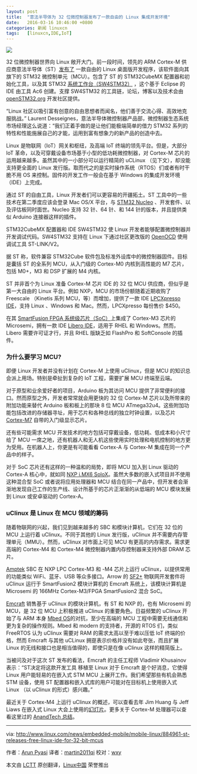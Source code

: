 ```yaml
---
layout: post
title:	"意法半导体为 32 位微控制器发布了一款自由的 Linux 集成开发环境"
date:	2016-03-16 10:46:00 +0800 
categories:	新闻 linuxcn 
tags:	[linuxcn,IDE,IoT]
---
```



![](/Asserts/Images//attachment/album/201603/16/110034gs3w415bqb1i1116.jpg)


32 位微控制器世界向 Linux 敞开大门。前一段时间，领先的 ARM Cortex-M 供应商意法半导体（ST）[发布了](http://www.st.com/web/en/press/p3781) 一款自由的 Linux 桌面版开发程序，该软件面向其旗下的 STM32 微控制单元（MCU）。包含了 ST 的 STM32CubeMX 配置器和初始化工具，以及其 STM32 [系统工作台（SW4STM32）](http://www.st.com/web/catalog/tools/FM147/CL1794/SC961/SS1533/PF261797) ，这个基于 Eclipse 的 IDE 由工具 Ac6 创建。支撑 SW4STM32 的工具链，论坛，博客以及技术会由 [openSTM32.org](http://www.openstm32.org/tiki-index.php?page=HomePage) 开发社区提供。


“Linux 社区以吸引富有创意的自由思想者而闻名，他们善于交流心得、高效地克服挑战。” Laurent Desseignes，意法半导体微控制器产品部，微控制器生态系统市场经理这么说道：“我们正着手做的是让他们能极端简单的借力 STM32 系列的特性和性能施展自己的才能，运用到富有想象力的新产品的创造中去。


Linux 是物联网（IoT）网关和枢纽，及高端 IoT 终端的领先平台。但是，大部分 IoT 革命，以及可穿戴设备市场基于小型的低功耗微控制器，对 Cortex-M 芯片的运用越来越多。虽然其中的一小部分可以运行精简的 uCLinux （见下文），却没能支持更全面的 Linux 发行版。取而代之的是实时操作系统（RTOS）们或者有时干脆不用 OS 来控制。固件的开发工作一般会在基于 Windows 的集成开发环境（IDE）上完成。


通过 ST 的自由工具，Linux 开发者们可以更容易的开疆拓土。ST 工具中的一些技术在第二季度应该会登录 Mac OS/X 平台，与 [STM32 Nucleo](http://www.st.com/web/en/catalog/tools/FM146/CL2167/SC2003?icmp=sc2003_pron_pr-stm32f446_dec2014&sc=stm32nucleo-pr5) 、开发套件、以及评估板同时面世。Nucleo 支持 32 针、64 针、和 144 针的版本，并且提供类似 Arduino 连接器这样的插件。


STM32CubeMX 配置器和 IDE SW4STM32 使 Linux 开发者能够配置微控制器并开发调试代码。SW4STM32 支持在 Linux 下通过社区更改版的 [OpenOCD](http://openocd.org/) 使用调试工具 ST-LINK/V2。


据 ST 称，软件兼容 STM32Cube 软件包及标准外设库中的微控制器固件。目标是囊括 ST 的全系列 MCU，从入门级的 Cortex-M0 内核到高性能的 M7 芯片，包括 M0+，M3 和 DSP 扩展的 M4 内核。


ST 并非首个为 Linux 准备 Cortex-M 芯片 IDE 的 32 位 MCU 供应商，但似乎是第一大自由的 Linux 平台。例如 NXP，MCU 的市场份额随着近期收购了 Freescale （Kinetis 系列 MCU，等）而增加，提供了一款 IDE [LPCXpresso IDE](http://www.nxp.com/pages/lpcxpresso-ide:LPCXPRESSO)，支持 Linux 、Windows 和 Mac。然而，LPCXpresso 每份售价 $450。


在其 [SmartFusion FPGA 系统级芯片（SoC）](http://www.microsemi.com/products/fpga-soc/soc-processors/arm-cortex-m3)上集成了 Cortex-M3 芯片的 Microsemi，拥有一款 IDE [Libero IDE](http://www.linux.com/news/embedded-mobile/mobile-linux/884961-st-releases-free-linux-ide-for-32-bit-mcus#device-support)，适用于 RHEL 和 Windows。然而，Libero 需要许可证才行，并且 RHEL 版缺乏如 FlashPro 和 SoftConsole 的插件。


### 为什么要学习 MCU?


即便 Linux 开发者并没有计划在 Cortex-M 上使用 uClinux，但是 MCU 的知识总会派上用场。特别是牵扯到复杂的 IoT 工程，需要扩展 MCU 终端至云端。


对于原型和业余爱好者的项目，Arduino 板为其访问 MCU 提供了非常便利的接口。然而原型之外，开发者常常就会用更快的 32 位 Cortex-M 芯片以及所带来的附加功能来替代 Arduino 板和板上的那块 8 位 MCU ATmega32u4。这些附加功能包括改进的存储器寻址，用于芯片和各种总线的独立时钟设置，以及芯片 [Cortex-M7](http://www.electronicsnews.com.au/products/stm32-mcus-with-arm-cortex-m7-processors-and-graph) 自带的入门级显示芯片。


还有些可能需求 MCU 开发技术的地方包括可穿戴设备，低功耗、低成本和小尺寸给了 MCU 一席之地，还有机器人和无人机这些使用实时处理和电机控制的地方更为受用。在机器人上，你更是有可能看看 Cortex-A 与 Cortex-M 集成在同一个产品中的样子。


对于 SoC 芯片还有这样的一种温和的局势，即将 MCU 加入到 Linux 驱动的 Cortex-A 核心中，就如同 [NXP i.MX6 SoloX](http://linuxgizmos.com/freescales-popular-i-mx6-soc-sprouts-a-cortex-m4-mcu/)。虽然大多数的嵌入式项目并不使用这种混合型 SoC 或者说将应用处理器和 MCU 结合在同一产品中，但开发者会渐渐地发现自己工作的生产线、设计所基于的芯片正渐渐的从低端的 MCU 模块发展到 Linux 或安卓驱动的 Cortex-A。


### uClinux 是 Linux 在 MCU 领域的筹码


随着物联网的兴起，我们见到越来越多的 SBC 和模块计算机，它们在 32 位的 MCU 上运行着 uClinux。不同于其他的 Linux 发行版，uClinux 并不需要内存管理单元（MMU）。然而，uClinux 对市面上可见 MCU 有更高的内存需求。需求更高端的 Cortex-M4 和 Cortex-M4 微控制器内置内存控制器来支持外部 DRAM 芯片。


[Amptek](http://www.semiconductorstore.com/Amptek/) SBC 在 NXP LPC Cortex-M3 和 -M4 芯片上运行 uClinux，以提供常用的功能类似 WiFi、蓝牙、USB 等众多接口。Arrow 的 [SF2+](http://linuxgizmos.com/iot-dev-kit-runs-uclinux-on-a-microsemi-cortex-m3-fpga-soc/) 物联网开发套件将 uClinux 运行于 SmartFusion2 模块计算机的 Emcraft 系统上，该模块计算机是 Microsemi 的 166MHz Cortex-M3/FPGA SmartFusion2 混合 SoC。


[Emcraft](http://www.emcraft.com/) 销售基于 uClinux 的模块计算机，有 ST 和 NXP 的，也有 Microsemi 的 MCU，是 32 位 MCU 上积极推进 uClinux 的重要角色。日益频繁的 uClinux 开始了与 ARM 本身 [Mbed OS](http://linuxgizmos.com/arm-announces-mbed-os-for-iot-devices/)的对抗，至少在高端的 MCU 工程中需要无线通信和更为复杂的操作规则。Mbed 和 modern 的支持者，开源的 RTOS 们，类似 FreeRTOS 认为 uClinux 需要对 RAM 的需求太高以至于难以压低 IoT 终端的价格，然而 Emcraft 与其他 uCLinux 拥趸表示价格并没有如此夸张，而且扩展 Linux 的无线和接口也是相当值得的，即使只是在像 uClinux 这样的精简版上。


当被问及对于这次 ST 发布的看法，Emcraft 的主任工程师 Vladimir Khusainov 表示：“ST决定将这款开发工具 移植至 Linux 对于 Emcraft 是个好消息，它使得 Linux 用户能轻易的在嵌入式 STM MCU 上展开工作。我们希望那些有机会熟悉 STM 设备，使用 ST 配置器和嵌入式库的用户可能对在目标机上使用嵌入式 Linux （以 uClinux 的形式）感兴趣。”


最近关于 Cortex-M4 上运行 uClinux 的概述，可以查看去年 Jim Huang 与 Jeff Liaws 在嵌入式 Linux 大会上使用的[幻灯片](http://events.linuxfoundation.org/sites/events/files/slides/optimize-uclinux.pdf)。更多关于 Cortex-M 处理器可以查看这里过的 [AnandTech 总结](http://www.anandtech.com/show/8400/arms-cortex-m-even-smaller-and-lower-power-cpu-cores)。




---


via: <http://www.linux.com/news/embedded-mobile/mobile-linux/884961-st-releases-free-linux-ide-for-32-bit-mcus>


作者：[Arun Pyasi](http://www.linux.com/community/forums/person/42808) 译者：[martin2011qi](https://github.com/martin2011qi) 校对：[wxy](https://github.com/wxy)


本文由 [LCTT](https://github.com/LCTT/TranslateProject) 原创翻译，[Linux中国](https://linux.cn/) 荣誉推出
